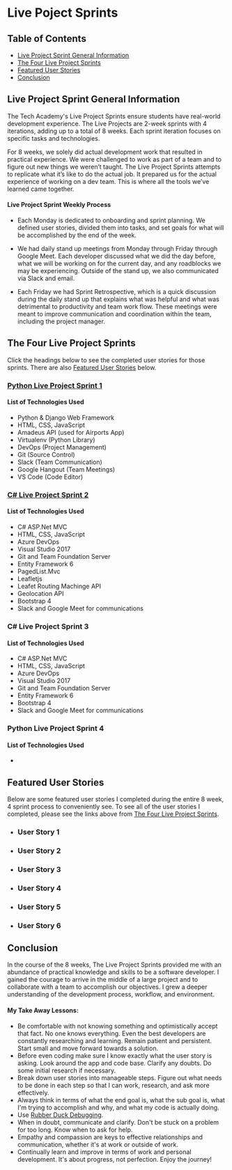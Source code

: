 # Live Poject Sprints
## Table of Contents
- [Live Project Sprint General Information](#live-project-sprint-general-information)
- [The Four Live Project Sprints](#the-four-live-project-sprints)
- [Featured User Stories](#featured-user-stories)
- [Conclusion](#conclusion)

## Live Project Sprint General Information
The Tech Academy's Live Project Sprints ensure students have real-world development experience. The Live Projects are 2-week sprints with 4 iterations, adding up to a total of 8 weeks. Each sprint iteration focuses on specific tasks and technologies.

For 8 weeks, we solely did actual development work that resulted in practical experience. We were challenged to work as part of a team and to figure out new things we weren’t taught. The Live Project Sprints attempts to replicate what it’s like to do the actual job. It prepared us for the actual experience of working on a dev team. This is where all the tools we’ve learned came together.

#### Live Project Sprint Weekly Process
- Each Monday is dedicated to onboarding and sprint planning. We defined user stories, divided them into tasks, and set goals for what will be accomplished by the end of the week.

- We had daily stand up meetings from Monday through Friday through Google Meet. Each developer discussed what we did the day before, what we will be working on for the current day, and any roadblocks we may be experiencing. Outside of the stand up, we also communicated via Slack and email.

- Each Friday we had Sprint Retrospective, which is a quick discussion during the daily stand up that explains what was helpful and what was detrimental to productivity and team work flow. These meetings were meant to improve communication and coordination within the team, including the project manager.

## The Four Live Project Sprints
Click the headings below to see the completed user stories for those sprints. There are also [Featured User Stories](#featured-user-stories) below.

### [Python Live Project Sprint 1](https://github.com/rbmanez/TTA-Live-Project-Sprints/blob/master/PythonLiveProjectSprint1.md)
#### List of Technologies Used
  - Python & Django Web Framework
  - HTML, CSS, JavaScript
  - Amadeus API (used for Airports App)
  - Virtualenv (Python Library)
  - DevOps (Project Management)
  - Git (Source Control)
  - Slack (Team Communication)
  - Google Hangout (Team Meetings)
  - VS Code (Code Editor)
  
### [C# Live Project Sprint 2](https://github.com/rbmanez/TTA-Live-Project-Sprints/blob/master/C%23LiveProjectSprint2.md)
#### List of Technologies Used
  - C# ASP.Net MVC
  - HTML, CSS, JavaScript
  - Azure DevOps
  - Visual Studio 2017
  - Git and Team Foundation Server
  - Entity Framework 6
  - PagedList.Mvc
  - Leafletjs
  - Leafet Routing Machinge API
  - Geolocation API
  - Bootstrap 4
  - Slack and Google Meet for communications
  
### C# Live Project Sprint 3
#### List of Technologies Used
  - C# ASP.Net MVC
  - HTML, CSS, JavaScript
  - Azure DevOps
  - Visual Studio 2017
  - Git and Team Foundation Server
  - Entity Framework 6
  - Bootstrap 4
  - Slack and Google Meet for communications
  
### Python Live Project Sprint 4
#### List of Technologies Used
  - 

## Featured User Stories
Below are some featured user stories I completed during the entire 8 week, 4 sprint process to conveniently see. To see all of the user stories I completed, please see the links above from [The Four Live Project Sprints](#the-four-live-project-sprints).

- ### User Story 1

- ### User Story 2

- ### User Story 3

- ### User Story 4

- ### User Story 5

- ### User Story 6

## Conclusion
In the course of the 8 weeks, The Live Project Sprints provided me with an abundance of practical knowledge and skills to be a software developer. I gained the courage to arrive in the middle of a large project and to collaborate with a team to accomplish our objectives. I grew a deeper understanding of the development process, workflow, and environment.

#### My Take Away Lessons:
- Be comfortable with not knowing something and optimistically accept that fact. No one knows everything. Even the best developers are constantly researching and learning. Remain patient and persistent. Start small and move forward towards a solution.
- Before even coding make sure I know exactly what the user story is asking. Look around the app and code base. Clarify any doubts. Do some initial research if necessary.
- Break down user stories into manageable steps. Figure out what needs to be done in each step so that I can work, research, and ask more effectively.
- Always think in terms of what the end goal is, what the sub goal is, what I'm trying to accomplish and why, and what my code is actually doing.
- Use [Rubber Duck Debugging](https://en.wikipedia.org/wiki/Rubber_duck_debugging).
- When in doubt, communicate and clarify. Don't be stuck on a problem for too long. Know when to ask for help.
- Empathy and compassion are keys to effective relationships and communication, whether it's at work or outside of work.
- Continually learn and improve in terms of work and personal development. It's about progress, not perfection. Enjoy the journey!
